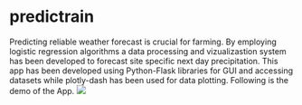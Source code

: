 # predictrain
Predicting reliable weather forecast is crucial for farming. By employing logistic regression algorithms a data processing and vizualizastion system has been developed to forecast site specific next day precipitation. This app has been developed using Python-Flask libraries for GUI and accessing datasets while plotly-dash has been used for data plotting. 
Following is the demo of the App.
![](Predict-Rain.gif)

